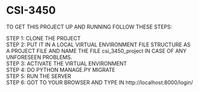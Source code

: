# CSI-3450

TO GET THIS PROJECT UP AND RUNNING
FOLLOW THESE STEPS:

STEP 1: CLONE THE PROJECT  
STEP 2: PUT IT IN A LOCAL VIRTUAL ENVIRONMENT FILE STRUCTURE AS A PROJECT FILE AND NAME THE FILE csi_3450_project IN CASE OF ANY UNFORESEEN PROBLEMS.  
STEP 3: ACTIVATE THE VIRTUAL ENVIRONMENT  
STEP 4: DO PYTHON MANAGE.PY MIGRATE  
STEP 5: RUN THE SERVER  
STEP 6: GOT TO YOUR BROWSER AND TYPE IN http://localhost:8000/login/  